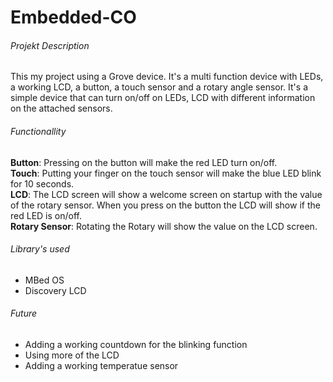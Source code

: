 # Embedded-CO

###### Projekt Description
This my project using a Grove device.
It's a multi function device with LEDs, a working LCD, a button, a touch sensor and a rotary angle sensor. It's a simple device that can turn on/off on LEDs, LCD with different information on the attached sensors.

###### Functionallity
**Button**: Pressing on the button will make the red LED turn on/off.  
**Touch**: Putting your finger on the touch sensor will make the blue LED blink for 10 seconds.  
**LCD**: The LCD screen will show a welcome screen on startup with the value of the rotary sensor.
When you press on the button the LCD will show if the red LED is on/off.  
**Rotary Sensor**: Rotating the Rotary will show the value on the LCD screen.

###### Library's used
- MBed OS
- Discovery LCD

###### Future
- Adding a working countdown for the blinking function
- Using more of the LCD
- Adding a working temperatue sensor


